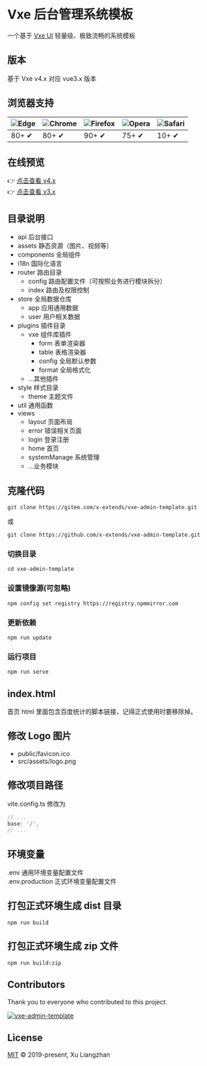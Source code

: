 # Vxe 后台管理系统模板

一个基于 [Vxe UI](https://vxeui.com) 轻量级、极致流畅的系统模板

## 版本

基于 Vxe v4.x 对应 vue3.x 版本

## 浏览器支持

![Edge](https://raw.github.com/alrra/browser-logos/master/src/edge/edge_48x48.png) | ![Chrome](https://raw.github.com/alrra/browser-logos/master/src/chrome/chrome_48x48.png) | ![Firefox](https://raw.github.com/alrra/browser-logos/master/src/firefox/firefox_48x48.png) | ![Opera](https://raw.github.com/alrra/browser-logos/master/src/opera/opera_48x48.png) | ![Safari](https://raw.github.com/alrra/browser-logos/master/src/safari/safari_48x48.png)
--- | --- | --- | --- | --- |
80+ ✔ | 80+ ✔ | 90+ ✔ | 75+ ✔ | 10+ ✔ |

## 在线预览

👉 [点击查看 v4.x](https://vxeui.com/admin-template/)  
👉 [点击查看 v3.x](https://vxeui.com/admin-template-v3/)  

## 目录说明

* api 后台接口
* assets 静态资源（图片、视频等）
* components 全局组件
* i18n 国际化语言
* router 路由目录
  * config 路由配置文件（可按照业务进行模块拆分）
  * index 路由及权限控制
* store 全局数据仓库
  * app 应用通用数据
  * user 用户相关数据
* plugins 插件目录
  * vxe 组件库插件
    * form 表单渲染器
    * table 表格渲染器
    * config 全局默认参数
    * format 全局格式化
  * ...其他插件
* style 样式目录
  * theme 主题文件
* util 通用函数
* views
  * layout 页面布局
  * error 错误相关页面
  * login 登录注册
  * home 首页
  * systemManage 系统管理
  * ...业务模块

## 克隆代码
```
git clone https://gitee.com/x-extends/vxe-admin-template.git
```
或
```
git clone https://github.com/x-extends/vxe-admin-template.git
```

### 切换目录
```
cd vxe-admin-template
```

### 设置镜像源(可忽略)
```
npm config set registry https://registry.npmmirror.com
```

### 更新依赖
```
npm run update
```

### 运行项目
```
npm run serve
```

## index.html

首页 html 里面包含百度统计的脚本链接，记得正式使用时要移除掉。

## 修改 Logo 图片

* public/favicon.ico
* src/assets/logo.png

## 修改项目路径

vite.config.ts 修改为

```javascript
// ...
base: '/',
// ...
```

## 环境变量

.env 通用环境变量配置文件  
.env.production 正式环境变量配置文件

## 打包正式环境生成 dist 目录
```
npm run build
```

## 打包正式环境生成 zip 文件
```
npm run build:zip
```

## Contributors

Thank you to everyone who contributed to this project.

[![vxe-admin-template](https://contrib.rocks/image?repo=x-extends/vxe-admin-template)](https://github.com/x-extends/vxe-admin-template/graphs/contributors)

## License

[MIT](LICENSE) © 2019-present, Xu Liangzhan
